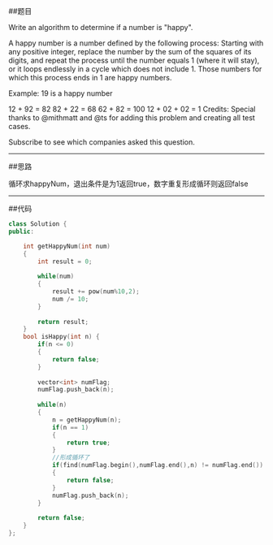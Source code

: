 ##题目

Write an algorithm to determine if a number is "happy".

A happy number is a number defined by the following process: Starting with any positive integer, replace the number by the sum of the squares of its digits, and repeat the process until the number equals 1 (where it will stay), or it loops endlessly in a cycle which does not include 1. Those numbers for which this process ends in 1 are happy numbers.

Example: 19 is a happy number

12 + 92 = 82
82 + 22 = 68
62 + 82 = 100
12 + 02 + 02 = 1
Credits:
Special thanks to @mithmatt and @ts for adding this problem and creating all test cases.

Subscribe to see which companies asked this question.

------

##思路

循环求happyNum，退出条件是为1返回true，数字重复形成循环则返回false

------

##代码

```cpp
class Solution {
public:

    int getHappyNum(int num)
    {
        int result = 0;
        
        while(num)
        {
            result += pow(num%10,2);
            num /= 10;
        }
        
        return result;
    }
    bool isHappy(int n) {
        if(n <= 0)
        {
            return false;
        }
        
        vector<int> numFlag;
        numFlag.push_back(n);
        
        while(n)
        {
            n = getHappyNum(n);
            if(n == 1)
            {
                return true;
            }
            //形成循环了
            if(find(numFlag.begin(),numFlag.end(),n) != numFlag.end())
            {
                return false;
            }
            numFlag.push_back(n);
        }
        
        return false;
    }
};
```